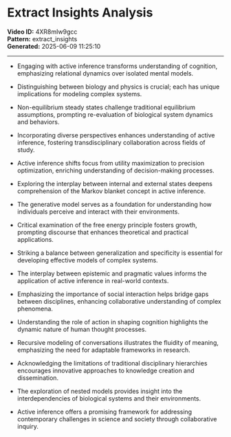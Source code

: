 # Extract Insights Analysis

**Video ID:** 4XR8mIw9gcc  
**Pattern:** extract_insights  
**Generated:** 2025-06-09 11:25:10  

---

- Engaging with active inference transforms understanding of cognition, emphasizing relational dynamics over isolated mental models. 

- Distinguishing between biology and physics is crucial; each has unique implications for modeling complex systems. 

- Non-equilibrium steady states challenge traditional equilibrium assumptions, prompting re-evaluation of biological system dynamics and behaviors. 

- Incorporating diverse perspectives enhances understanding of active inference, fostering transdisciplinary collaboration across fields of study. 

- Active inference shifts focus from utility maximization to precision optimization, enriching understanding of decision-making processes. 

- Exploring the interplay between internal and external states deepens comprehension of the Markov blanket concept in active inference. 

- The generative model serves as a foundation for understanding how individuals perceive and interact with their environments. 

- Critical examination of the free energy principle fosters growth, prompting discourse that enhances theoretical and practical applications. 

- Striking a balance between generalization and specificity is essential for developing effective models of complex systems. 

- The interplay between epistemic and pragmatic values informs the application of active inference in real-world contexts. 

- Emphasizing the importance of social interaction helps bridge gaps between disciplines, enhancing collaborative understanding of complex phenomena. 

- Understanding the role of action in shaping cognition highlights the dynamic nature of human thought processes. 

- Recursive modeling of conversations illustrates the fluidity of meaning, emphasizing the need for adaptable frameworks in research. 

- Acknowledging the limitations of traditional disciplinary hierarchies encourages innovative approaches to knowledge creation and dissemination. 

- The exploration of nested models provides insight into the interdependencies of biological systems and their environments. 

- Active inference offers a promising framework for addressing contemporary challenges in science and society through collaborative inquiry.
